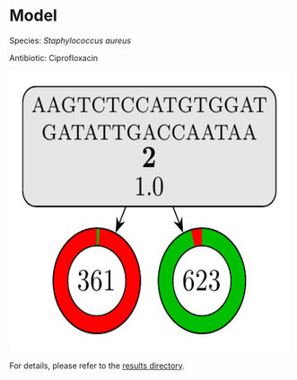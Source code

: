 
# Model

Species: *Staphylococcus aureus*

Antibiotic: Ciprofloxacin

<img src="./model.png" width=500 height=500 />

For details, please refer to the [results directory](../../../../../results/cart_b/staphylococcus%20aureus/ciprofloxacin/repeat_8/).

